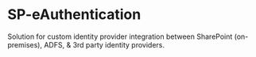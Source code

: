 # SP-eAuthentication
Solution for custom identity provider integration between SharePoint (on-premises), ADFS, &amp; 3rd party identity providers.
